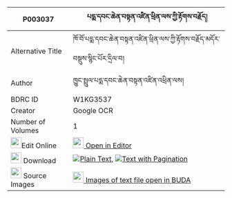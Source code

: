 |P003037|པདྨ་དབང་ཆེན་བསྟན་འཛིན་ཕྲིན་ལས་ཀྱི་རྟོགས་བརྗོད། 
| --- | --- 
|Alternative Title |ཁོ་བོ་པདྨ་དབང་ཆེན་བསྟན་འཛིན་ཕྲིན་ལས་ཀྱི་རྟོགས་བརྗོད་མདོར་བསྡུས་སྙིང་པོར་དྲིལ་བ།
|Author| ཁྱུང་སྤྲུལ་པདྨ་དབང་ཆེན་བསྟན་འཛིན་འཕྲིན་ལས།
|BDRC ID | W1KG3537
|Creator | Google OCR
|Number of Volumes| 1
|<img width="25" src="https://img.icons8.com/color/25/000000/edit-property.png">Edit Online| [<img width="25" src="https://avatars.githubusercontent.com/u/45091458?s=200&v=4"> Open in Editor](http://editor.openpecha.org/P003037)
|<img width="25" src="https://img.icons8.com/fluent/48/000000/download-2.png"/>  Download | [![](https://img.icons8.com/color/20/000000/txt.png)Plain Text](https://github.com/Openpecha/P003037/releases/download/v1/pema_wangchen_tendzin_trinle_k_plain_P003037.zip), [![](https://img.icons8.com/color/20/000000/txt.png)Text with Pagination](https://github.com/Openpecha/P003037/releases/download/v1/pema_wangchen_tendzin_trinle_k_pages_P003037.zip)
|<img width="25" src="https://img.icons8.com/plasticine/100/000000/pictures-folder.png"/>  Source Images | [<img width="25" src="https://library.bdrc.io/icons/BUDA-small.svg"> Images of text file open in BUDA](https://library.bdrc.io/show/bdr:W1KG3537)
